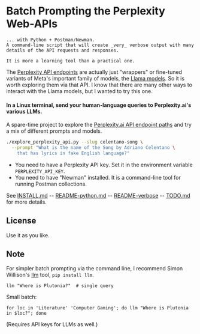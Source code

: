 <!-- markdownlint-disable MD001 MD022 MD026  -->
# Batch Prompting the Perplexity Web-APIs

```texr
... with Python + Postman/Newman.  
A command-line script that will create _very_ verbose output with many details of the API requests and responses.

It is more a learning tool than a practical one.  

```

The [Perplexity API endpoints](https://docs.perplexity.ai/docs/model-cards)   are actually just "wrappers" or fine-tuned variants of Meta's important family of models, the [Llama models](https://github.com/meta-llama/). So it is worth exploring them via that API. I know that there are many other ways to interact with the Llama models, but I wanted to try this one.

#### In a Linux terminal, send your human-language queries to Perplexity.ai's various LLMs.  

A spare-time project to explore the [Perplexity.ai API endpoint paths](https://blog.perplexity.ai/blog/introducing-pplx-online-llms) and try a mix of different prompts and models.

```bash
./explore_perplexity_api.py --slug celentano-song \
  --prompt "What is the name of the Song by Adriano Celentano \
    that has lyrics in fake English language?" 
```

- You need to have a Perplexity API key. Set it in the environment variable `PERPLEXITY_API_KEY`.
- You need to have "Newman" installed. It is a command-line tool for running Postman collections.

See [INSTALL.md](./doc/INSTALL.md) -- [README-python.md](./doc/README-python.md) -- [README-verbose](./doc/README-verbose.md) -- [TODO.md](./doc/TODO.md) for more details.

## License

Use it as you like.

## Note

For simpler batch prompting via the command line, I recommend Simon Willison's [llm](https://github.com/simonw/llm) tool, `pip install llm`.

`llm "Where is Plutonia?"  # single query`  

Small batch:

    for loc in 'Literature' 'Computer Gaming'; do llm "Where is Plutonia in $loc?"; done

(Requires API keys for LLMs as well.)
